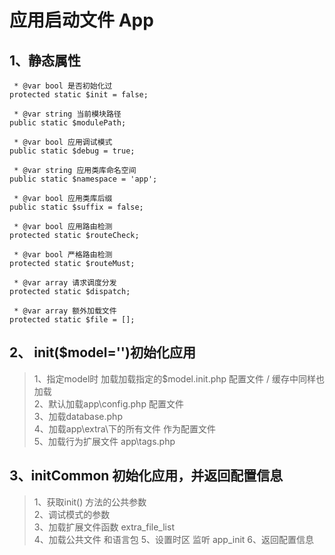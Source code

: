 # 应用启动文件 App
## 1、静态属性
     * @var bool 是否初始化过
    protected static $init = false;

     * @var string 当前模块路径
    public static $modulePath;

     * @var bool 应用调试模式
    public static $debug = true;

     * @var string 应用类库命名空间
    public static $namespace = 'app';

     * @var bool 应用类库后缀
    public static $suffix = false;

     * @var bool 应用路由检测
    protected static $routeCheck;

     * @var bool 严格路由检测
    protected static $routeMust;
    
     * @var array 请求调度分发
    protected static $dispatch;
    
     * @var array 额外加载文件
    protected static $file = [];
 
 
## 2、 init($model='')初始化应用   
>  1、指定model时 加载加载指定的$model.init.php 配置文件  / 缓存中同样也加载   
>  2、默认加载app\config.php 配置文件  
>  3、加载database.php  
>  4、加载app\extra\下的所有文件 作为配置文件  
>  5、加载行为扩展文件 app\tags.php  

  
## 3、initCommon  初始化应用，并返回配置信息
> 1、获取init() 方法的公共参数  
> 2、调试模式的参数  
> 3、加载扩展文件函数 extra_file_list  
> 4、加载公共文件 和语言包
> 5、设置时区  监听 app_init
> 6、返回配置信息

 
